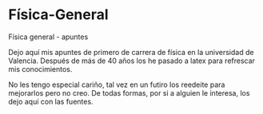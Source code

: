 # Física-General
Física general - apuntes 

Dejo aquí mis apuntes de primero de carrera de física en la universidad de Valencia. Después de más de 40 años los he pasado a latex para refrescar mis conocimientos. 

No les tengo especial cariño, tal vez en un futiro los reedeite para mejorarlos pero no creo. De todas formas, por si a alguien le interesa, los dejo aquí con las fuentes.


